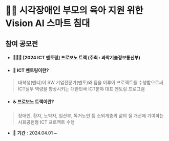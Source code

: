 # 👶🏻 시각장애인 부모의 육아 지원 위한 Vision AI 스마트 침대


## 참여 공모전
- #### 👨🏻‍💻 [2024 ICT 멘토링] 프로보노 트랙 (주최 : 과학기술정보통신부)<br>

- #### 🤔 ICT 멘토링이란?
> 대학생(멘티)이 SW 기업전문가(멘토)와 팀을 이루어 프로젝트를 수행함으로써 <br>
> ICT실무 역량을 향상시키는 대한민국 ICT분야 대표 멘토링 프로그램<br>

- #### ♿ 프로보노 트랙이란?
> 장애인, 환자, 노약자, 임산부, 독거노인 등 소외계층의 삶의 질 개선에 기여하는 사회공헌형 ICT 프로젝트 수행 <br>

- 📅 **기간** : 2024.04.01 ~ <br>
